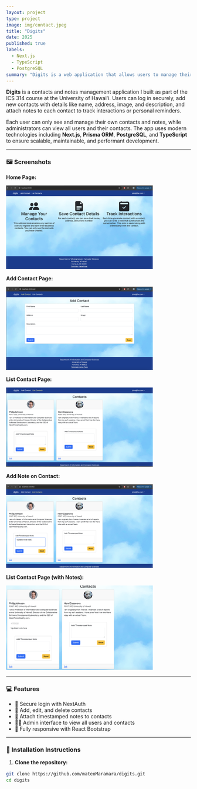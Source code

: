 ```yaml
---
layout: project
type: project
image: img/contact.jpeg
title: "Digits"
date: 2025
published: true
labels:
  - Next.js
  - TypeScript
  - PostgreSQL
summary: "Digits is a web application that allows users to manage their personal contacts and attach notes to them. Built with Next.js, Prisma, and PostgreSQL."
---
```


**Digits** is a contacts and notes management application I built as part of the ICS 314 course at the University of Hawaiʻi. Users can log in securely, add new contacts with details like name, address, image, and description, and attach notes to each contact to track interactions or personal reminders.

Each user can only see and manage their own contacts and notes, while administrators can view all users and their contacts. The app uses modern technologies including **Next.js**, **Prisma ORM**, **PostgreSQL**, and **TypeScript** to ensure scalable, maintainable, and performant development.

---

### 🖼 Screenshots

**Home Page:**

<img width="400px" class="rounded float-start pe-4" src="img/DIGIT1.png">

**Add Contact Page:**

<img width="400px" class="rounded float-start pe-4" src="img/DIGIT2.png">

**List Contact Page:**

<img width="400px" class="rounded float-start pe-4" src="img/DIGIT3.png">

**Add Note on Contact:**

<img width="400px" class="rounded float-start pe-4" src="img/DIGIT4.png">

**List Contact Page (with Notes):**

<img width="400px" class="rounded float-start pe-4" src="img/DIGIT5.png">

---

### 💻 Features

- 🔐 Secure login with NextAuth
- 📇 Add, edit, and delete contacts
- 📝 Attach timestamped notes to contacts
- 🧑‍💼 Admin interface to view all users and contacts
- 📱 Fully responsive with React Bootstrap

---

### 🚀 Installation Instructions

1. **Clone the repository:**

```bash
git clone https://github.com/mateoMaramara/digits.git
cd digits
